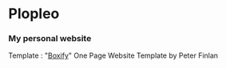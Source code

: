 # Plopleo
### My personal website

Template : "[Boxify](http://tympanus.net/Freebies/Boxify/)" One Page Website Template by Peter Finlan
